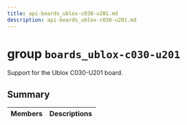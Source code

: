 ```yaml
---
title: api-boards_ublox-c030-u201.md
description: api-boards_ublox-c030-u201.md
---
```

# group `boards_ublox-c030-u201` 

Support for the Ublox C030-U201 board.

## Summary

 Members                        | Descriptions                                
--------------------------------|---------------------------------------------


